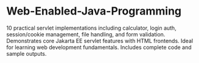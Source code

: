 # Web-Enabled-Java-Programming
10 practical servlet implementations including calculator, login auth, session/cookie management, file handling, and form validation. Demonstrates core Jakarta EE servlet features with HTML frontends. Ideal for learning web development fundamentals. Includes complete code and sample outputs.
